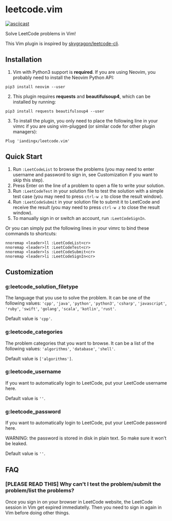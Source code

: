 # leetcode.vim

[![asciicast](https://asciinema.org/a/200004.png)](https://asciinema.org/a/200004)

Solve LeetCode problems in Vim!

This Vim plugin is inspired by [skygragon/leetcode-cli](https://github.com/skygragon/leetcode-cli).

## Installation

1. Vim with Python3 support is **required**. If you are using Neovim, you probably need to install the Neovim Python API:
```
pip3 install neovim --user
```
2. This plugin requires **requests** and **beautifulsoup4**, which can be installed by running:
```
pip3 install requests beautifulsoup4 --user
```
3. To install the plugin, you only need to place the following line in your vimrc if you are using vim-plugged (or similar code for other plugin managers):
```
Plug 'iandingx/leetcode.vim'
```

## Quick Start

1. Run `:LeetCodeList` to browse the problems (you may need to enter username and password to sign in, see Customization if you want to skip this step).
2. Press Enter on the line of a problem to open a file to write your solution.
3. Run `:LeetCodeTest` in your solution file to test the solution with a simple test case (you may need to press `ctrl-w z` to close the result window).
4. Run `:LeetCodeSubmit` in your solution file to submit it to LeetCode and receive the result (you may need to press `ctrl-w z` to close the result window).
5. To manually sign in or switch an account, run `:LeetCodeSignIn`.

Or you can simply put the following lines in your vimrc to bind these commands to shortcuts:

```
nnoremap <leader>ll :LeetCodeList<cr>
nnoremap <leader>lt :LeetCodeTest<cr>
nnoremap <leader>ls :LeetCodeSubmit<cr>
nnoremap <leader>li :LeetCodeSignIn<cr>
```

## Customization

### g:leetcode\_solution\_filetype

The language that you use to solve the problem. It can be one of the following values: `'cpp'`, `'java'`, `'python'`, `'python3'`, `'csharp'`, `'javascript'`, `'ruby'`, `'swift'`, `'golang'`, `'scala'`, `'kotlin'`, ``'rust'``.

Default value is `'cpp'`.

### g:leetcode\_categories

The problem categories that you want to browse. It can be a list of the following values: `'algorithms'`, `'database'`, `'shell'`.

Default value is `['algorithms']`.

### g:leetcode\_username

If you want to automatically login to LeetCode, put your LeetCode username here.

Default value is `''`.

### g:leetcode\_password

If you want to automatically login to LeetCode, put your LeetCode password here.

WARNING: the password is stored in disk in plain text. So make sure it won't be leaked.

Default value is `''`.

## FAQ

### [PLEASE READ THIS] Why can't I test the problem/submit the problem/list the problems?

Once you sign in on your browser in LeetCode website, the LeetCode session in Vim get expired immediatelly. Then you need to sign in again in Vim before doing other things.
